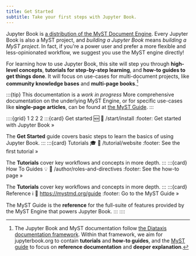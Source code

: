 ```yaml
---
title: Get Started
subtitle: Take your first steps with Jupyter Book.
---
```


Jupyter Book is [a distribution of the MyST Document Engine](https://mystmd.org).
Every Jupyter Book is also a MyST project, and _building a Jupyter Book_ means _building a MyST project_.
In fact, if you're a power user and prefer a more flexible and less-opinionated workflow, we suggest you use the MyST engine directly!

For learning how to use Jupyter Book, this site will step you through **high-level concepts**, **tutorials for step-by-step learning**, and **how-to guides to get things done**. It will focus on use-cases for multi-document projects, like **community knowledge bases** and **multi-page books**.[^diataxis]

[^diataxis]: The Jupyter Book and MyST documentation follow [the Diataxis documentation framework](https://diataxis.fr). Within that framework, we aim for jupyterbook.org to contain **tutorials** and **how-to guides**, and the [MyST guide](xref:guide) to focus on **reference documentation** and **deeper explanation**.

:::{tip} This documentation is a _work in progress_
More comprehensive documentation on the underlying MyST Engine, or for specific use-cases like **single-page articles**, can be found at [the MyST Guide](xref:guide).
:::


::::{grid} 1 2 2 2
:::{card} Get started 🆕
:link: /start/install
:footer: Get started with Jupyter Book »

The **Get Started** guide covers basic steps to learn the basics of using Jupyter Book.
:::
:::{card} Tutorials 🎓
:link: /tutorial/website
:footer: See the first tutorial »

The **Tutorials** cover key workflows and concepts in more depth.
:::
:::{card} How To Guides 💡
:link: /author/roles-and-directives
:footer: See the how-to page »

The **Tutorials** cover key workflows and concepts in more depth.
:::
:::{card} Reference ℹ️
:link: https://mystmd.org/guide
:footer: Go to the MyST Guide »

The MyST Guide is the **reference** for the full-suite of features provided by the MyST Engine that powers Jupyter Book.
:::
::::
